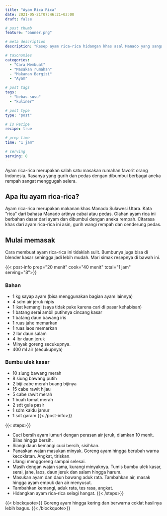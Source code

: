 ```yaml
---
title: "Ayam Rica Rica"
date: 2021-05-21T07:46:21+02:00
draft: false

# post thumb
feature: "banner.png"

# meta description
description: "Resep ayam rica-rica hidangan khas asal Manado yang sangat menggugah selera. Cara membuatnya tidak sulit, bahannya mudah didapatkan dan cocok menjadi menu sehari-hari."

# taxonomies
categories:
  - "Cara Membuat"
  - "Masakan rumahan"
  - "Makanan Bergizi"
  - "Ayam"

# post tags
tags:
  - "bebas-susu"
  - "kuliner"

# post type
type: "post"

# Is Recipe
recipe: true

# prep time
time: "1 jam"

# serving
serving: 8
---
```

Ayam rica-rica merupakan salah satu masakan rumahan favorit orang Indonesia. Rasanya yang gurih dan pedas dengan dibumbui berbagai aneka rempah sangat menggugah selera.

## Apa itu ayam rica-rica?

Ayam rica-rica merupakan makanan khas Manado Sulawesi Utara. Kata "rica" dari bahasa Manado artinya cabai atau pedas. Olahan ayam rica ini berbahan dasar dari ayam dan dibumbui dengan aneka rempah. Citarasa khas dari ayam rica-rica ini asin, gurih wangi rempah dan cenderung pedas.

## Mulai memasak

Cara membuat ayam rica-rica ini tidaklah sulit. Bumbunya juga bisa di blender kasar sehingga jadi lebih mudah. Mari simak resepnya di bawah ini.

{{< post-info prep="20 menit" cook="40 menit" total="1 jam" serving="8">}}

### Bahan

-   1 kg sayap ayam (bisa menggunakan bagian ayam lainnya)
-   4 sdm air jeruk nipis
-   1 ikat kemangi (saya tidak pake karena cari di pasar kehabisan)
-   1 batang serai ambil putihnya cincang kasar
-   1 batang daun bawang iris
-   1 ruas jahe memarkan
-   1 ruas laos memarkan
-   2 lbr daun salam
-   4 lbr daun jeruk
-   Minyak goreng secukupnya.
-   400 ml air (secukupnya)

### Bumbu ulek kasar

-   10 siung bawang merah
-   8 siung bawang putih
-   2 biji cabe merah buang bijinya
-   15 cabe rawit hijau
-   5 cabe rawit merah
-   1 buah tomat merah
-   2 sdt gula pasir
-   1 sdm kaldu jamur
-   1 sdt garam
{{< /post-info>}}

{{< steps>}}
-   Cuci bersih ayam lumuri dengan perasan air jeruk, diamkan 10 menit. Bilas hingga bersih.
-   Siangi daun kemangi cuci bersih, sisihkan.
-   Panaskan wajan masukan minyak. Goreng ayam hingga berubah warna kecoklatan. Angkat, tiriskan.
-   Ulangi menggoreng sampai selesai.
-   Masih dengan wajan sama, kurangi minyaknya. Tumis bumbu ulek kasar, serai, jahe, laos, daun jeruk dan salam hingga harum.
-   Masukan ayam dan daun bawang aduk rata. Tambahkan air, masak hingga ayam empuk dan air menyusut.
-   Tambahkan kemangi, aduk rata, tes rasa, angkat.
-   Hidangkan ayam rica-rica selagi hangat.
{{< /steps>}}

{{< blockquote>}}
Goreng ayam hingga kering dan berwarna coklat hasilnya lebih bagus.
{{< /blockquote>}}